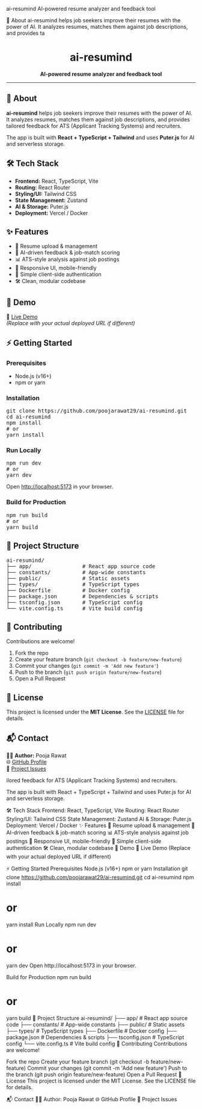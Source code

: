 ai-resumind
AI-powered resume analyzer and feedback tool

🚀 About
ai-resumind helps job seekers improve their resumes with the power of AI.
It analyzes resumes, matches them against job descriptions, and provides ta<h1 align="center">ai-resumind</h1>
<p align="center"><b>AI-powered resume analyzer and feedback tool</b></p>
<hr/>

<h2>🚀 About</h2>
<p>
  <b>ai-resumind</b> helps job seekers improve their resumes with the power of AI.<br/>
  It analyzes resumes, matches them against job descriptions, and provides tailored feedback for ATS (Applicant Tracking Systems) and recruiters.
</p>
<p>
  The app is built with <b>React + TypeScript + Tailwind</b> and uses <b>Puter.js</b> for AI and serverless storage.
</p>

<h2>🛠️ Tech Stack</h2>
<ul>
  <li><b>Frontend:</b> React, TypeScript, Vite</li>
  <li><b>Routing:</b> React Router</li>
  <li><b>Styling/UI:</b> Tailwind CSS</li>
  <li><b>State Management:</b> Zustand</li>
  <li><b>AI & Storage:</b> Puter.js</li>
  <li><b>Deployment:</b> Vercel / Docker</li>
</ul>

<h2>✨ Features</h2>
<ul>
  <li>📂 Resume upload & management</li>
  <li>🤖 AI-driven feedback & job-match scoring</li>
  <li>📊 ATS-style analysis against job postings</li>
  <li>📱 Responsive UI, mobile-friendly</li>
  <li>🔑 Simple client-side authentication</li>
  <li>🛠️ Clean, modular codebase</li>
</ul>

<h2>📸 Demo</h2>
<p>
  🔗 <a href="https://ai-resumind-zeta.vercel.app" target="_blank">Live Demo</a><br/>
  <i>(Replace with your actual deployed URL if different)</i>
</p>

<h2>⚡ Getting Started</h2>
<h3>Prerequisites</h3>
<ul>
  <li>Node.js (v16+)</li>
  <li>npm or yarn</li>
</ul>

<h3>Installation</h3>
<pre>
git clone https://github.com/poojarawat29/ai-resumind.git
cd ai-resumind
npm install
# or
yarn install
</pre>

<h3>Run Locally</h3>
<pre>
npm run dev
# or
yarn dev
</pre>
<p>Open <a href="http://localhost:5173">http://localhost:5173</a> in your browser.</p>

<h3>Build for Production</h3>
<pre>
npm run build
# or
yarn build
</pre>

<h2>📂 Project Structure</h2>
<pre>
ai-resumind/
├── app/                # React app source code
├── constants/          # App-wide constants
├── public/             # Static assets
├── types/              # TypeScript types
├── Dockerfile          # Docker config
├── package.json        # Dependencies & scripts
├── tsconfig.json       # TypeScript config
└── vite.config.ts      # Vite build config
</pre>



<h2>🤝 Contributing</h2>
<p>Contributions are welcome!</p>
<ol>
  <li>Fork the repo</li>
  <li>Create your feature branch (<code>git checkout -b feature/new-feature</code>)</li>
  <li>Commit your changes (<code>git commit -m 'Add new feature'</code>)</li>
  <li>Push to the branch (<code>git push origin feature/new-feature</code>)</li>
  <li>Open a Pull Request</li>
</ol>

<h2>📜 License</h2>
<p>This project is licensed under the <b>MIT License</b>.  
See the <a href="LICENSE">LICENSE</a> file for details.</p>

<h2>📬 Contact</h2>
<p>
  👩‍💻 <b>Author:</b> Pooja Rawat<br/>
  🌐 <a href="https://github.com/poojarawat29">GitHub Profile</a><br/>
  📌 <a href="https://github.com/poojarawat29/ai-resumind/issues">Project Issues</a>
</p>
ilored feedback for ATS (Applicant Tracking Systems) and recruiters.

The app is built with React + TypeScript + Tailwind and uses Puter.js for AI and serverless storage.

🛠️ Tech Stack
Frontend: React, TypeScript, Vite
Routing: React Router
Styling/UI: Tailwind CSS
State Management: Zustand
AI & Storage: Puter.js
Deployment: Vercel / Docker
✨ Features
📂 Resume upload & management
🤖 AI-driven feedback & job-match scoring
📊 ATS-style analysis against job postings
📱 Responsive UI, mobile-friendly
🔑 Simple client-side authentication
🛠️ Clean, modular codebase
📸 Demo
🔗 Live Demo
(Replace with your actual deployed URL if different)

⚡ Getting Started
Prerequisites
Node.js (v16+)
npm or yarn
Installation
git clone https://github.com/poojarawat29/ai-resumind.git
cd ai-resumind
npm install
# or
yarn install
Run Locally
npm run dev
# or
yarn dev
Open http://localhost:5173 in your browser.

Build for Production
npm run build
# or
yarn build
📂 Project Structure
ai-resumind/
├── app/                # React app source code
├── constants/          # App-wide constants
├── public/             # Static assets
├── types/              # TypeScript types
├── Dockerfile          # Docker config
├── package.json        # Dependencies & scripts
├── tsconfig.json       # TypeScript config
└── vite.config.ts      # Vite build config
🤝 Contributing
Contributions are welcome!

Fork the repo
Create your feature branch (git checkout -b feature/new-feature)
Commit your changes (git commit -m 'Add new feature')
Push to the branch (git push origin feature/new-feature)
Open a Pull Request
📜 License
This project is licensed under the MIT License. See the LICENSE file for details.

📬 Contact
👩‍💻 Author: Pooja Rawat
🌐 GitHub Profile
📌 Project Issues
